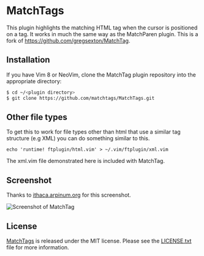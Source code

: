 # MatchTags

This plugin highlights the matching HTML tag when the cursor is
positioned on a tag. It works in much the same way as the MatchParen
plugin. This is a fork of <https://github.com/gregsexton/MatchTag>.

## Installation

If you have Vim 8 or NeoVim, clone the MatchTag plugin repository into
the appropriate directory:

```bash
$ cd ~/<plugin directory>
$ git clone https://github.com/matchtags/MatchTags.git
```

## Other file types

To get this to work for file types other than html that use a similar
tag structure (e.g XML) you can do something similar to this.

    echo 'runtime! ftplugin/html.vim' > ~/.vim/ftplugin/xml.vim

The xml.vim file demonstrated here is included with MatchTag.

## Screenshot

Thanks to [ithaca.arpinum.org](http://ithaca.arpinum.org/) for this screenshot.

![Screenshot of MatchTag](http://www.gregsexton.org/images/matchtag/matchtag.jpg)


## License

[MatchTags][] is released under the MIT license. Please see the
[LICENSE.txt][] file for more information.

[LICENSE.txt]: https://github.com/matchtags/MatchTags/blob/master/LICENSE.txt
[MatchTags]: https://github.com/matchtags/MatchTags


